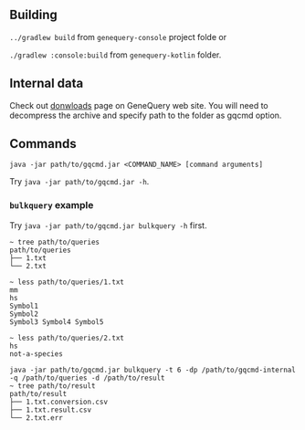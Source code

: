 ## Building

`../gradlew build` from `genequery-console` project folde or

`./gradlew :console:build` from `genequery-kotlin` folder.

## Internal data
Check out [donwloads](http://genome.ifmo.ru/genequery/downloads) page on GeneQuery web site.
You will need to decompress the archive and specify path to the folder as gqcmd option.

## Commands

`java -jar path/to/gqcmd.jar <COMMAND_NAME> [command arguments]`

Try `java -jar path/to/gqcmd.jar -h`.

### `bulkquery` example

Try `java -jar path/to/gqcmd.jar bulkquery -h` first.

```
~ tree path/to/queries
path/to/queries
├── 1.txt
└── 2.txt
```

```
~ less path/to/queries/1.txt
mm
hs
Symbol1
Symbol2
Symbol3 Symbol4 Symbol5

~ less path/to/queries/2.txt
hs
not-a-species
```

```
java -jar path/to/gqcmd.jar bulkquery -t 6 -dp /path/to/gqcmd-internal -q /path/to/queries -d /path/to/result
~ tree path/to/result
path/to/result
├── 1.txt.conversion.csv
├── 1.txt.result.csv
└── 2.txt.err
```
